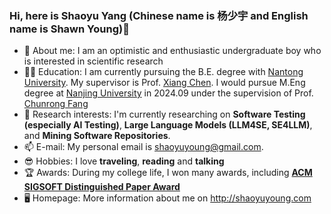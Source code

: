 ### Hi, here is Shaoyu Yang (Chinese name is 杨少宇 and English name is Shawn Young)👋

- 👦 About me: I am an optimistic and enthusiastic undergraduate boy who is interested in scientific research
- 🧑‍🎓 Education: I am currently pursuing the B.E. degree with [Nantong University](https://www.ntu.edu.cn/). My supervisor is Prof. [Xiang Chen](https://smartse.github.io/). I would pursue M.Eng degree at [Nanjing University](https://www.nju.edu.cn/) in 2024.09 under the supervision of Prof. [Chunrong Fang](https://chunrong.github.io/)
- 🔭 Research interests: I'm currently researching on **Software Testing (especially AI Testing)**, **Large Language Models (LLM4SE, SE4LLM)**, and **Mining Software Repositories**.
- 📫 E-mail: My personal email is shaoyuyoung@gmail.com.
- 😎 Hobbies: I love **traveling**, **reading** and **talking**
- 🏆 Awards: During my college life, I won many awards, including **[ACM SIGSOFT Distinguished Paper Award](http://shaoyuyoung.com/wp-content/uploads/2023/07/ICPC-2023-Distinguished-Paper-Award-QTC4SO.jpg)**
- 🖥️ Homepage: More information about me on <a href="http://shaoyuyoung.com" target="_blank">http://shaoyuyoung.com</a>


